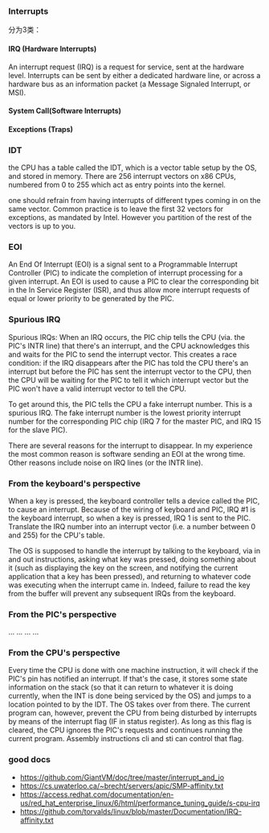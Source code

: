 ### Interrupts
分为3类：
#### IRQ (Hardware Interrupts)
An interrupt request (IRQ) is a request for service, sent at the hardware level. Interrupts can be sent by either a dedicated hardware line, or across a hardware bus as an information packet (a Message Signaled Interrupt, or MSI).

#### System Call(Software Interrupts)

#### Exceptions (Traps)

### IDT
the CPU has a table called the IDT, which is a vector table setup by the OS, and stored in memory. There are 256 interrupt vectors on x86 CPUs, numbered from 0 to 255 which act as entry points into the kernel. 

one should refrain from having interrupts of different types coming in on the same vector. Common practice is to leave the first 32 vectors for exceptions, as mandated by Intel. However you partition of the rest of the vectors is up to you.

### EOI
An End Of Interrupt (EOI) is a signal sent to a Programmable Interrupt Controller (PIC) to indicate the completion of interrupt processing for a given interrupt. An EOI is used to cause a PIC to clear the corresponding bit in the In Service Register (ISR), and thus allow more interrupt requests of equal or lower priority to be generated by the PIC.

### Spurious IRQ
Spurious IRQs:
When an IRQ occurs, the PIC chip tells the CPU (via. the PIC's INTR line) that there's an interrupt, and the CPU acknowledges this and waits for the PIC to send the interrupt vector. This creates a race condition: if the IRQ disappears after the PIC has told the CPU there's an interrupt but before the PIC has sent the interrupt vector to the CPU, then the CPU will be waiting for the PIC to tell it which interrupt vector but the PIC won't have a valid interrupt vector to tell the CPU.

To get around this, the PIC tells the CPU a fake interrupt number. This is a spurious IRQ. The fake interrupt number is the lowest priority interrupt number for the corresponding PIC chip (IRQ 7 for the master PIC, and IRQ 15 for the slave PIC).

There are several reasons for the interrupt to disappear. In my experience the most common reason is software sending an EOI at the wrong time. Other reasons include noise on IRQ lines (or the INTR line).

### From the keyboard's perspective
When a key is pressed, the keyboard controller tells a device called the PIC, to cause an interrupt. Because of the wiring of keyboard and PIC, IRQ #1 is the keyboard interrupt, so when a key is pressed, IRQ 1 is sent to the PIC. Translate the IRQ number into an interrupt vector (i.e. a number between 0 and 255) for the CPU's table.

The OS is supposed to handle the interrupt by talking to the keyboard, via in and out instructions, asking what key was pressed, doing something about it (such as displaying the key on the screen, and notifying the current application that a key has been pressed), and returning to whatever code was executing when the interrupt came in. Indeed, failure to read the key from the buffer will prevent any subsequent IRQs from the keyboard.


### From the PIC's perspective
... ... ... ...


### From the CPU's perspective
Every time the CPU is done with one machine instruction, it will check if the PIC's pin has notified an interrupt. If that's the case, it stores some state information on the stack (so that it can return to whatever it is doing currently, when the INT is done being serviced by the OS) and jumps to a location pointed to by the IDT. The OS takes over from there. The current program can, however, prevent the CPU from being disturbed by interrupts by means of the interrupt flag (IF in status register). As long as this flag is cleared, the CPU ignores the PIC's requests and continues running the current program. Assembly instructions cli and sti can control that flag.

### good docs
* https://github.com/GiantVM/doc/tree/master/interrupt_and_io
* https://cs.uwaterloo.ca/~brecht/servers/apic/SMP-affinity.txt
* https://access.redhat.com/documentation/en-us/red_hat_enterprise_linux/6/html/performance_tuning_guide/s-cpu-irq
* https://github.com/torvalds/linux/blob/master/Documentation/IRQ-affinity.txt
